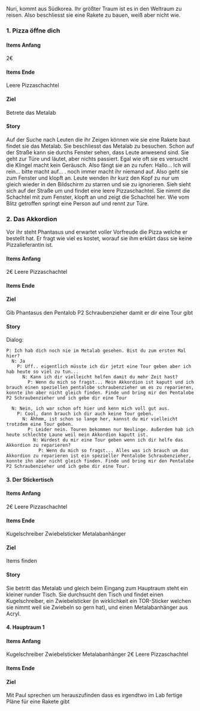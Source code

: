 Nuri, kommt aus Südkorea. Ihr größter Traum ist es in den Weltraum zu reisen. Also beschliesst sie eine Rakete zu bauen, weiß aber nicht wie. 


### 1. Pizza öffne dich
#### Items Anfang
2€
#### Items Ende
Leere Pizzaschachtel
#### Ziel
Betrete das Metalab

#### Story
Auf der Suche nach Leuten die ihr Zeigen können wie sie eine Rakete baut findet sie das Metalab. Sie beschliesst das Metalab zu besuchen. Schon auf der Straße kann sie durchs Fenster sehen, dass Leute anwesend sind. Sie geht zur Türe und läutet, aber nichts passiert. Egal wie oft sie es versucht die Klingel macht kein Geräusch. Also fängt sie an zu rufen: Hallo... Ich will rein... bitte macht auf... . noch immer macht ihr niemand auf. Also geht sie zum Fenster und klopft an. Leute wenden ihr kurz den Kopf zu nur um gleich wieder in den Bildschirm zu starren und sie zu ignorieren. Sieh sieht sich auf der Straße um und findet eine leere Pizzaschachtel. Sie nimmt die Schachtel mit zum Fenster, klopft an und zeigt die Schachtel her. Wie vom Blitz getroffen springt eine Person auf und rennt zur Türe.

### 2. Das Akkordion
Vor ihr steht Phantasus und erwartet voller Vorfreude die Pizza welche er bestellt hat. Er fragt wie viel es kostet, worauf sie ihm erklärt dass sie keine Pizzalieferantin ist.

#### Items Anfang
2€
Leere Pizzaschachtel
#### Items Ende

#### Ziel 
Gib Phantasus den Pentalob P2 Schraubenzieher damit er dir eine Tour gibt

#### Story
Dialog:
```
P: Ich hab dich noch nie im Metalab gesehen. Bist du zum ersten Mal hier?
  N: Ja
    P: Uff.. eigentlich müsste ich dir jetzt eine Tour geben aber ich hab heute so viel zu tun...
      N: Kann ich dir vielleicht helfen damit du mehr Zeit hast?
        P: Wenn du mich so fragst... Mein Akkordion ist kaputt und ich brauch einen speziellen pentalobe schraubenzieher um es zu reparieren, konnte ihn aber nicht gleich finden. Finde und bring mir den Pentalobe P2 Schraubenzieher und ich gebe dir eine Tour

  N: Nein, ich war schon oft hier und kenn mich voll gut aus.
    P: Cool, dann brauch ich dir auch keine Tour geben.
      N: Ähhmm, ist schon so lange her, kannst du mir vielleicht trotzdem eine Tour geben.
        P: Leider nein. Touren bekommen nur Neulinge. Außerdem hab ich heute schlechte Laune weil mein Akkordion kaputt ist.
          N: Würdest du mir eine Tour geben wenn ich dir helfe das Akkordion zu reparieren?
            P: Wenn du mich so fragst... Alles was ich brauch um das Akkordion zu reparieren ist ein spezieller Pentalobe Schraubenzieher, konnte ihn aber nicht gleich finden. Finde und bring mir den Pentalobe P2 Schraubenzieher und ich gebe dir eine Tour.
```

#### 3. Der Stickertisch

#### Items Anfang
2€
Leere Pizzaschachtel

#### Items Ende
Kugelschreiber
Zwiebelsticker
Metalabanhänger

#### Ziel
Items finden

#### Story
Sie betritt das Metalab und gleich beim Eingang zum Hauptraum steht ein kleiner runder Tisch. Sie durchsucht den Tisch und findet einen Kugelschreiber, ein Zwiebelsticker (in wirklichkeit ein TOR-Sticker welchen sie nimmt weil sie Zwiebeln so gern hat), und einen Metalabanhänger aus Acryl.

#### 4. Hauptraum 1

#### Items Anfang
Kugelschreiber
Zwiebelsticker
Metalabanhänger
2€
Leere Pizzaschachtel 

#### Items Ende

#### Ziel
Mit Paul sprechen um herauszufinden dass es irgendtwo im Lab fertige Pläne für eine Rakete gibt


